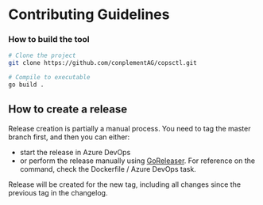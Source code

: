 # Contributing Guidelines

### How to build the tool

```bash
# Clone the project 
git clone https://github.com/conplementAG/copsctl.git

# Compile to executable
go build .
```

## How to create a release

Release creation is partially a manual process. You need to tag the master branch first, and then you can either:

- start the release in Azure DevOps
- or perform the release manually using [GoReleaser](https://goreleaser.com/). For reference on the command, check the Dockerfile / Azure DevOps task.

Release will be created for the new tag, including all changes since the previous tag in the changelog.